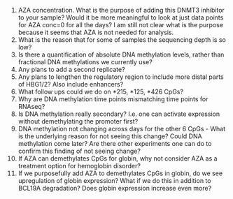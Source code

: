 1. AZA concentration. What is the purpose of adding this DNMT3 inhibitor to your sample? Would it be more meaningful to look at just data points for AZA conc=0 for all the days? I am still not clear what is the purpose because it seems that AZA is not needed for analysis.
2. What is the reason that for some of samples the sequencing depth is so low?
3. Is there a quantification of absolute DNA methylation levels, rather than fractional DNA methylations we currently use?
4. Any plans to add a second replicate?
5. Any plans to lengthen the regulatory region to include more distal parts of HBG1/2? Also include enhancers?
6. What follow ups could we do on *215, *125, *426 CpGs?
7. Why are DNA methylation time points mismatching time points for RNAseq?
8. Is DNA methylation really secondary? I.e. one can activate expression without demethylating the promoter first?
9. DNA methylation not changing across days for the other 6 CpGs - What is the underlying reason for not seeing this change? Could DNA methylation come later? Are there other experiments one can do to confirm this finding of not seeing change?
10. If AZA can demethylates CpGs for globin, why not consider AZA as a treatment option for hemoglobin disorder?
11. If we purposefully add AZA to demethylates CpGs in globin, do we see upregulation of globin expression? What if we do this in addition to BCL19A degradation? Does globin expression increase even more?
